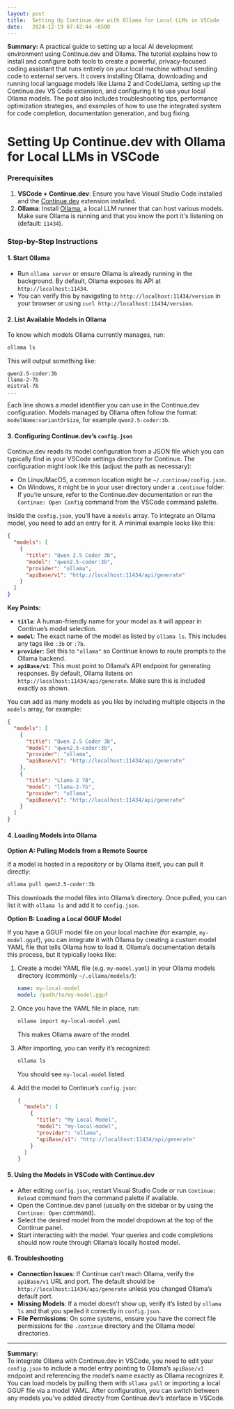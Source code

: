 ```yaml
---
layout: post
title:  Setting Up Continue.dev with Ollama for Local LLMs in VSCode
date:   2024-12-19 07:42:44 -0500
---
```


**Summary:** A practical guide to setting up a local AI development environment using Continue.dev and Ollama. The tutorial explains how to install and configure both tools to create a powerful, privacy-focused coding assistant that runs entirely on your local machine without sending code to external servers. It covers installing Ollama, downloading and running local language models like Llama 2 and CodeLlama, setting up the Continue.dev VS Code extension, and configuring it to use your local Ollama models. The post also includes troubleshooting tips, performance optimization strategies, and examples of how to use the integrated system for code completion, documentation generation, and bug fixing.


# Setting Up Continue.dev with Ollama for Local LLMs in VSCode

### Prerequisites

1. **VSCode + Continue.dev**: Ensure you have Visual Studio Code installed and the [Continue.dev](https://marketplace.visualstudio.com/items?itemName=Continue.continue) extension installed.
2. **Ollama**: Install [Ollama](https://github.com/jmorganca/ollama), a local LLM runner that can host various models. Make sure Ollama is running and that you know the port it's listening on (default: `11434`).

### Step-by-Step Instructions

#### 1. Start Ollama

- Run `ollama server` or ensure Ollama is already running in the background. By default, Ollama exposes its API at `http://localhost:11434`.
- You can verify this by navigating to `http://localhost:11434/version` in your browser or using `curl http://localhost:11434/version`.

#### 2. List Available Models in Ollama

To know which models Ollama currently manages, run:

```bash
ollama ls
```

This will output something like:

```
qwen2.5-coder:3b
llama-2-7b
mistral-7b
...
```

Each line shows a model identifier you can use in the Continue.dev configuration. Models managed by Ollama often follow the format: `modelName:variantOrSize`, for example `qwen2.5-coder:3b`.

#### 3. Configuring Continue.dev’s `config.json`

Continue.dev reads its model configuration from a JSON file which you can typically find in your VSCode settings directory for Continue. The configuration might look like this (adjust the path as necessary):

- On Linux/MacOS, a common location might be `~/.continue/config.json`.
- On Windows, it might be in your user directory under a `.continue` folder. If you’re unsure, refer to the Continue.dev documentation or run the `Continue: Open Config` command from the VSCode command palette.

Inside the `config.json`, you’ll have a `models` array. To integrate an Ollama model, you need to add an entry for it. A minimal example looks like this:

```json
{
  "models": [
    {
      "title": "Qwen 2.5 Coder 3b",
      "model": "qwen2.5-coder:3b",
      "provider": "ollama",
      "apiBase/v1": "http://localhost:11434/api/generate"
    }
  ]
}
```

**Key Points:**

- **`title`**: A human-friendly name for your model as it will appear in Continue’s model selection.
- **`model`**: The exact name of the model as listed by `ollama ls`. This includes any tags like `:3b` or `:7b`.
- **`provider`**: Set this to `"ollama"` so Continue knows to route prompts to the Ollama backend.
- **`apiBase/v1`**: This must point to Ollama’s API endpoint for generating responses. By default, Ollama listens on `http://localhost:11434/api/generate`. Make sure this is included exactly as shown.

You can add as many models as you like by including multiple objects in the `models` array, for example:

```json
{
  "models": [
    {
      "title": "Qwen 2.5 Coder 3b",
      "model": "qwen2.5-coder:3b",
      "provider": "ollama",
      "apiBase/v1": "http://localhost:11434/api/generate"
    },
    {
      "title": "Llama 2 7B",
      "model": "llama-2-7b",
      "provider": "ollama",
      "apiBase/v1": "http://localhost:11434/api/generate"
    }
  ]
}
```

#### 4. Loading Models into Ollama

**Option A: Pulling Models from a Remote Source**

If a model is hosted in a repository or by Ollama itself, you can pull it directly:

```bash
ollama pull qwen2.5-coder:3b
```

This downloads the model files into Ollama’s directory. Once pulled, you can list it with `ollama ls` and add it to `config.json`.

**Option B: Loading a Local GGUF Model**

If you have a GGUF model file on your local machine (for example, `my-model.gguf`), you can integrate it with Ollama by creating a custom model YAML file that tells Ollama how to load it. Ollama’s documentation details this process, but it typically looks like:

1. Create a model YAML file (e.g. `my-model.yaml`) in your Ollama models directory (commonly `~/.ollama/models/`):
    
    ```yaml
    name: my-local-model
    model: /path/to/my-model.gguf
    ```
    
2. Once you have the YAML file in place, run:
    
    ```bash
    ollama import my-local-model.yaml
    ```
    
    This makes Ollama aware of the model.
    
3. After importing, you can verify it’s recognized:
    
    ```bash
    ollama ls
    ```
    
    You should see `my-local-model` listed.
    
4. Add the model to Continue’s `config.json`:
    
    ```json
    {
      "models": [
        {
          "title": "My Local Model",
          "model": "my-local-model",
          "provider": "ollama",
          "apiBase/v1": "http://localhost:11434/api/generate"
        }
      ]
    }
    ```
    

#### 5. Using the Models in VSCode with Continue.dev

- After editing `config.json`, restart Visual Studio Code or run `Continue: Reload` command from the command palette if available.
- Open the Continue.dev panel (usually on the sidebar or by using the `Continue: Open` command).
- Select the desired model from the model dropdown at the top of the Continue panel.
- Start interacting with the model. Your queries and code completions should now route through Ollama’s locally hosted model.

#### 6. Troubleshooting

- **Connection Issues**: If Continue can’t reach Ollama, verify the `apiBase/v1` URL and port. The default should be `http://localhost:11434/api/generate` unless you changed Ollama’s default port.
- **Missing Models**: If a model doesn’t show up, verify it’s listed by `ollama ls` and that you spelled it correctly in `config.json`.
- **File Permissions**: On some systems, ensure you have the correct file permissions for the `.continue` directory and the Ollama model directories.

---

**Summary:**  
To integrate Ollama with Continue.dev in VSCode, you need to edit your `config.json` to include a model entry pointing to Ollama’s `apiBase/v1` endpoint and referencing the model’s name exactly as Ollama recognizes it. You can load models by pulling them with `ollama pull` or importing a local GGUF file via a model YAML. After configuration, you can switch between any models you’ve added directly from Continue.dev’s interface in VSCode.
